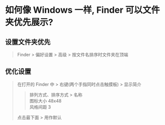 # 如何像 Windows 一样, Finder 可以文件夹优先展示?

## 设置文件夹优先
> Finder > 偏好设置 > 高级 > 按文件名排序时文件夹在顶端

## 优化设置
> 在打开的 Finder 中 > 右键(两个手指同时点击触摸板) > 显示简介
>
> > 排列方式、排序方式 > 名称    
> > 图标大小 48x48    
> > 风格间距 3    
>
> 点击最下面 > 用作默认
